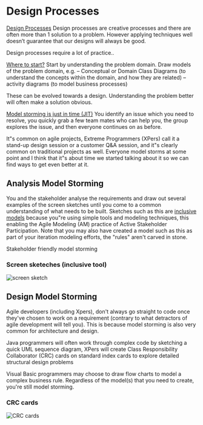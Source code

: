 # Design Processes

[Design Processes][agilemodeling] Design processes are creative processes and there are often more than 1 solution to a problem. However applying techniques well doesn’t guarantee that our designs will always be good.

Design processes require a lot of practice..

[Where to start?][agilemodeling] Start by understanding the problem domain. Draw models of the problem domain, e.g.
      – Conceptual or Domain Class Diagrams (to understand the
      concepts within the domain, and how they are related)
      – activity diagrams (to model business processes)

These can be evolved towards a design. Understanding the problem better will often make a solution obvious.


[Model storming is just in time (JIT)][agilemodeling] You identify an issue which you need to resolve, you quickly grab a few team mates who can help you, the group explores the issue, and then everyone continues on as before. 

It"s common on agile projects, Extreme Programmers (XPers) call it a stand-up design session or a customer Q&A session, and it"s clearly common on traditional projects as well. Everyone model storms at some point and I think that it"s about time we started talking about it so we can find ways to get even better at it.


## Analysis Model Storming

You and the stakeholder analyse the requirements and draw out several examples of the screen sketches until you come to a common understanding of what needs to be built. Sketches such as this are [inclusive models][inclusivetools] because you"re using simple tools and modeling techniques, this enabling the Agile Modeling (AM) practice of Active Stakeholder Participation. Note that you may also have created a model such as this as part of your iteration modeling efforts, the "rules" aren't carved in stone.

Stakeholder friendly model storming

### Screen sketeches (inclusive tool)
![screen sketch](/uiSketchStudentEdit.JPG "Example of screen sketches")

## Design Model Storming

Agile developers (including Xpers), don't always go straight to code once they've chosen to work on a requirement (contrary to what detractors of agile development will tell you). This is because model storming is also very common for architecture and design. 

Java programmers will often work through complex code by sketching a quick UML sequence diagram, XPers will create Class Responsibility Collaborator (CRC) cards on standard index cards to explore detailed structural design problems

Visual Basic programmers may choose to draw flow charts to model a complex business rule. Regardless of the model(s) that you need to create, you're still model storming.


### CRC cards

![CRC cards](/crcCardExample.jpg "Example of CRC card")



[agilemodeling]: http://agilemodeling.com/essays/modelStorming.htm
[inclusivetools]: http://agilemodeling.com/essays/inclusiveModels.htm
